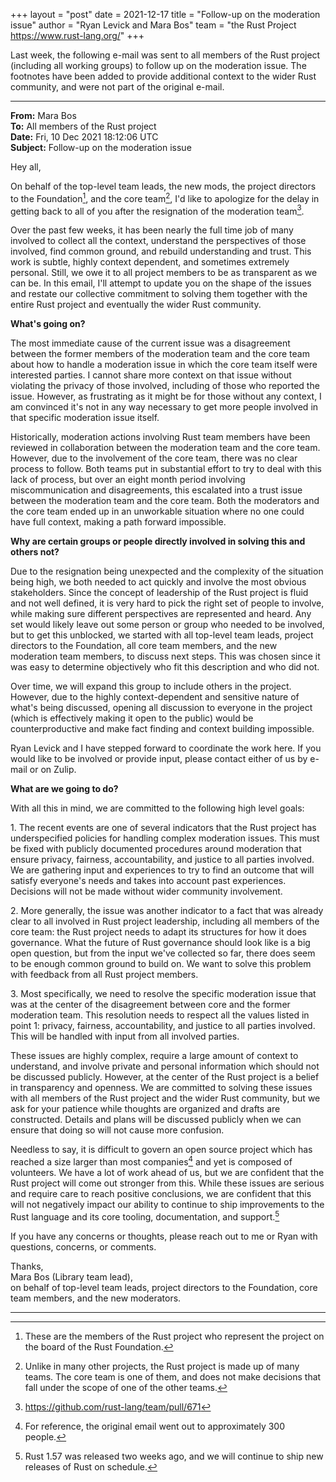 +++
layout = "post"
date = 2021-12-17
title = "Follow-up on the moderation issue"
author = "Ryan Levick and Mara Bos"
team = "the Rust Project <https://www.rust-lang.org/>"
+++

Last week, the following e-mail was sent to all members of the Rust project
(including all working groups) to follow up on the moderation issue.
The footnotes have been added to provide additional context to the wider Rust community,
and were not part of the original e-mail.

---

**From:** Mara Bos \
**To:** All members of the Rust project \
**Date:** Fri, 10 Dec 2021 18:12:06 UTC \
**Subject:** Follow-up on the moderation issue

Hey all,

On behalf of the top-level team leads, the new mods, the project directors to
the Foundation[^project-directors], and the core team[^core], I'd like to
apologize for the delay in getting back to all of you after the resignation of
the moderation team[^resignation].

Over the past few weeks, it has been nearly the full time job of many involved
to collect all the context, understand the perspectives of those involved, find
common ground, and rebuild understanding and trust. This work is subtle, highly
context dependent, and sometimes extremely personal. Still, we owe it to all
project members to be as transparent as we can be. In this email, I'll attempt
to update you on the shape of the issues and restate our collective commitment
to solving them together with the entire Rust project and eventually the wider
Rust community.

**What's going on?**

The most immediate cause of the current issue was a disagreement between the
former members of the moderation team and the core team about how to handle a
moderation issue in which the core team itself were interested parties.
I cannot share more context on that issue without violating the privacy of
those involved, including of those who reported the issue.
However, as frustrating as it might be for those without any context,
I am convinced it's not in any way necessary to get more people involved in
that specific moderation issue itself.

Historically, moderation actions involving Rust team members have been reviewed
in collaboration between the moderation team and the core team.
However, due to the involvement of the core team, there was no clear process to follow.
Both teams put in substantial effort to try to deal with this lack of process,
but over an eight month period involving miscommunication and disagreements,
this escalated into a trust issue between the moderation team and the core team.
Both the moderators and the core team ended up in an unworkable situation
where no one could have full context, making a path forward impossible.

**Why are certain groups or people directly involved in solving this and others not?**

Due to the resignation being unexpected and the complexity of the situation being high,
we both needed to act quickly and involve the most obvious stakeholders.
Since the concept of leadership of the Rust project is fluid and not well defined,
it is very hard to pick the right set of people to involve,
while making sure different perspectives are represented and heard.
Any set would likely leave out some person or group who needed to be involved,
but to get this unblocked, we started with all top-level team leads, project directors
to the Foundation, all core team members, and the new moderation team members,
to discuss next steps. This was chosen since it was easy to determine
objectively who fit this description and who did not.

Over time, we will expand this group to include others in the project.
However, due to the highly context-dependent and sensitive nature of what's
being discussed, opening all discussion to everyone in the project (which is
effectively making it open to the public) would be counterproductive and make
fact finding and context building impossible.

Ryan Levick and I have stepped forward to coordinate the work here.
If you would like to be involved or provide input,
please contact either of us by e-mail or on Zulip.

**What are we going to do?**

With all this in mind, we are committed to the following high level goals:

1\. The recent events are one of several indicators that the Rust project has
underspecified policies for handling complex moderation issues. This must be
fixed with publicly documented procedures around moderation that ensure
privacy, fairness, accountability, and justice to all parties involved. We are
gathering input and experiences to try to find an outcome that will satisfy
everyone's needs and takes into account past experiences. Decisions will not be
made without wider community involvement.

2\. More generally, the issue was another indicator to a fact that was already
clear to all involved in Rust project leadership, including all members of the
core team: the Rust project needs to adapt its structures for how it does
governance. What the future of Rust governance should look like is a big open
question, but from the input we've collected so far, there does seem to be
enough common ground to build on. We want to solve this problem with feedback
from all Rust project members.

3\. Most specifically, we need to resolve the specific moderation issue that
was at the center of the disagreement between core and the former moderation
team. This resolution needs to respect all the values listed in point 1:
privacy, fairness, accountability, and justice to all parties involved. This
will be handled with input from all involved parties.

These issues are highly complex, require a large amount of context to
understand, and involve private and personal information which should not be
discussed publicly. However, at the center of the Rust project is a belief in
transparency and openness. We are committed to solving these issues with all
members of the Rust project and the wider Rust community, but we ask for your
patience while thoughts are organized and drafts are constructed. Details and
plans will be discussed publicly when we can ensure that doing so will not
cause more confusion.

Needless to say, it is difficult to govern an open source project which has
reached a size larger than most companies[^project-size] and yet is composed of
volunteers. We have a lot of work ahead of us, but we are confident that the
Rust project will come out stronger from this. While these issues are serious
and require care to reach positive conclusions, we are confident that this will
not negatively impact our ability to continue to ship improvements to the Rust
language and its core tooling, documentation, and support.[^continue]

If you have any concerns or thoughts, please reach out to me or Ryan with
questions, concerns, or comments.

Thanks, \
Mara Bos (Library team lead), \
on behalf of top-level team leads, project directors to the Foundation, core
team members, and the new moderators.

---

[^project-directors]: These are the members of the Rust project who represent the project on the board of the Rust Foundation.

[^core]: Unlike in many other projects, the Rust project is made up of many teams. The core team is one of them, and does not make decisions that fall under the scope of one of the other teams.

[^resignation]: <https://github.com/rust-lang/team/pull/671>

[^project-size]: For reference, the original email went out to approximately 300 people.

[^continue]: Rust 1.57 was released two weeks ago, and we will continue to ship new releases of Rust on schedule.
